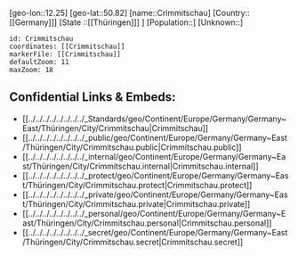 ﻿---
location: [50.82,12.25]
mapzoom: [7,12] 
mapmarker: city 
type: City
tags:
- geo/City


SpocWebEntityId: 29677
isDeleted: false
confidential: public

---
[geo-lon::12.25]
[geo-lat::50.82]
[name::Crimmitschau]
[Country::[[Germany]]]
[State ::[[Thüringen]]] ]
[Population::]
[Unknown::]


```leaflet
id: Crimmitschau
coordinates: [[Crimmitschau]]
markerFile: [[Crimmitschau]]
defaultZoom: 11 
maxZoom: 18
```


## Confidential Links & Embeds: 
- [[../../../../../../../../_Standards/geo/Continent/Europe/Germany/Germany~East/Thüringen/City/Crimmitschau|Crimmitschau]] 
- [[../../../../../../../../_public/geo/Continent/Europe/Germany/Germany~East/Thüringen/City/Crimmitschau.public|Crimmitschau.public]] 
- [[../../../../../../../../_internal/geo/Continent/Europe/Germany/Germany~East/Thüringen/City/Crimmitschau.internal|Crimmitschau.internal]] 
- [[../../../../../../../../_protect/geo/Continent/Europe/Germany/Germany~East/Thüringen/City/Crimmitschau.protect|Crimmitschau.protect]] 
- [[../../../../../../../../_private/geo/Continent/Europe/Germany/Germany~East/Thüringen/City/Crimmitschau.private|Crimmitschau.private]] 
- [[../../../../../../../../_personal/geo/Continent/Europe/Germany/Germany~East/Thüringen/City/Crimmitschau.personal|Crimmitschau.personal]] 
- [[../../../../../../../../_secret/geo/Continent/Europe/Germany/Germany~East/Thüringen/City/Crimmitschau.secret|Crimmitschau.secret]] 
